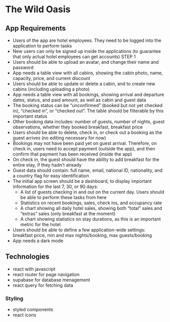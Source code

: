 # The Wild Oasis

## App Requirements

- Users of the app are hotel employees. They need to be logged into the application to perform tasks
- New users can only be signed up inside the applications (to guarantee that only actual hotel employees can get accounts)
  STEP 1
- Users should be able to upload an avatar, and change their name and password
- App needs a table view with all cabins, showing the cabin photo, name, capacity, price, and current discount
- Users should be able to update or delete a cabin, and to create new cabins (including uploading a photo)
- App needs a table view with all bookings, showing arrival and departure dates, status, and paid amount, as well as cabin and guest data
- The booking status can be “unconfirmed” (booked but not yet checked in), “checked in”, or “checked out”. The table should be filterable
  by this important status
- Other booking data includes: number of guests, number of nights, guest observations, whether they booked breakfast, breakfast price
- Users should be able to delete, check in, or check out a booking as the guest arrives (no editing necessary for now)
- Bookings may not have been paid yet on guest arrival. Therefore, on check in, users need to accept payment (outside the app), and
  then confirm that payment has been received (inside the app)
- On check in, the guest should have the ability to add breakfast for the entire stay, if they hadn’t already
- Guest data should contain: full name, email, national ID, nationality, and a country flag for easy identification
- The initial app screen should be a dashboard, to display important information for the last 7, 30, or 90 days:
  - A list of guests checking in and out on the current day. Users should be able to perform these tasks from here
  - Statistics on recent bookings, sales, check ins, and occupancy rate
  - A chart showing all daily hotel sales, showing both “total” sales and “extras” sales (only breakfast at the moment)
  - A chart showing statistics on stay durations, as this is an important metric for the hotel
- Users should be able to define a few application-wide settings: breakfast price, min and max nights/booking, max guests/booking
- App needs a dark mode

## Technologies

- react with javascript
- react router for page navigation
- supabase for database menagement
- react query for fetching data

### Styling

- styled components
- react icons
